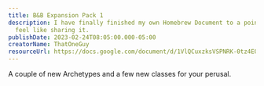 ```yaml
---
title: B&B Expansion Pack 1
description: I have finally finished my own Homebrew Document to a point that I
  feel like sharing it.
publishDate: 2023-02-24T08:05:00.000-05:00
creatorName: ThatOneGuy
resourceUrl: https://docs.google.com/document/d/1VlQCuxzksVSPNRK-0tz4EQSGSO7Ov5nKtw10k__8Wh8/
---
```

A couple of new Archetypes and a few new classes for your perusal.
